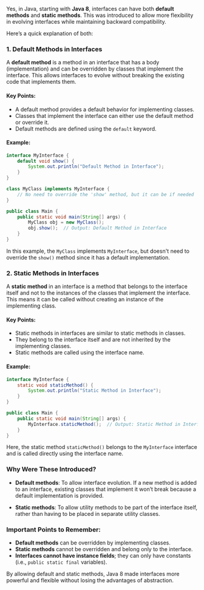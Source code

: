 Yes, in Java, starting with **Java 8**, interfaces can have both **default methods** and **static methods**. This was introduced to allow more flexibility in evolving interfaces while maintaining backward compatibility.

Here’s a quick explanation of both:

### 1. **Default Methods in Interfaces**
A **default method** is a method in an interface that has a body (implementation) and can be overridden by classes that implement the interface. This allows interfaces to evolve without breaking the existing code that implements them.

#### Key Points:
- A default method provides a default behavior for implementing classes.
- Classes that implement the interface can either use the default method or override it.
- Default methods are defined using the `default` keyword.

#### Example:
```java
interface MyInterface {
    default void show() {
        System.out.println("Default Method in Interface");
    }
}

class MyClass implements MyInterface {
    // No need to override the 'show' method, but it can be if needed
}

public class Main {
    public static void main(String[] args) {
        MyClass obj = new MyClass();
        obj.show();  // Output: Default Method in Interface
    }
}
```

In this example, the `MyClass` implements `MyInterface`, but doesn't need to override the `show()` method since it has a default implementation.

### 2. **Static Methods in Interfaces**
A **static method** in an interface is a method that belongs to the interface itself and not to the instances of the classes that implement the interface. This means it can be called without creating an instance of the implementing class.

#### Key Points:
- Static methods in interfaces are similar to static methods in classes.
- They belong to the interface itself and are not inherited by the implementing classes.
- Static methods are called using the interface name.

#### Example:
```java
interface MyInterface {
    static void staticMethod() {
        System.out.println("Static Method in Interface");
    }
}

public class Main {
    public static void main(String[] args) {
        MyInterface.staticMethod();  // Output: Static Method in Interface
    }
}
```

Here, the static method `staticMethod()` belongs to the `MyInterface` interface and is called directly using the interface name.

### Why Were These Introduced?
- **Default methods**: To allow interface evolution. If a new method is added to an interface, existing classes that implement it won’t break because a default implementation is provided.
  
- **Static methods**: To allow utility methods to be part of the interface itself, rather than having to be placed in separate utility classes.

### Important Points to Remember:
- **Default methods** can be overridden by implementing classes.
- **Static methods** cannot be overridden and belong only to the interface.
- **Interfaces cannot have instance fields**; they can only have constants (i.e., `public static final` variables).

By allowing default and static methods, Java 8 made interfaces more powerful and flexible without losing the advantages of abstraction.
